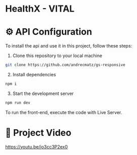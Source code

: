 # HealthX - VITAL

# ⚙️ API Configuration

To install the api and use it in this project, follow these steps:

1. Clone this repository to your local machine 

```bash
git clone https://github.com/andrecmatz/gs-responsive
```

2. Install dependencies

```bash
npm i
```

3. Start the development server

```bash
npm run dev
```

To run the front-end, execute the code with Live Server.

# 📼 Project Video

https://youtu.be/jo3cc3P2ex0
